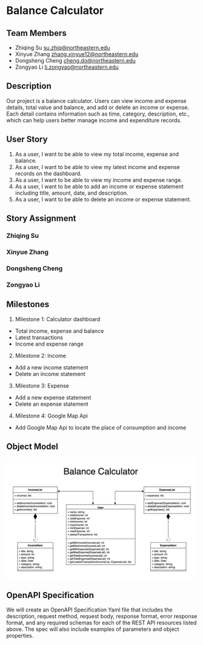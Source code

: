 # Balance Calculator
## Team Members
* Zhiqing Su         su.zhiq@northeastern.edu
* Xinyue Zhang	     zhang.xinyue12@northeastern.edu
* Dongsheng Cheng	   cheng.do@northeastern.edu	
* Zongyao Li	       li.zongyao@northeastern.edu


## Description
Our project is a balance calculator. Users can view income and expense details, total value and balance, and add or delete an income or expense. Each detail contains information such as time, category, description, etc., which can help users better manage income and expenditure records.
## User Story
1. As a user, I want to be able to view my total income, expense and balance.
2. As a user, I want to be able to view my latest income and expense records on the dashboard.
3. As a user, I want to be able to view my income and expense range.
4. As a user, I want to be able to add an income or expense statement including title, amount, date, and description.
5. As a user, I want to be able to delete an income or expense statement.

## Story Assignment 	

### Zhiqing Su


### Xinyue Zhang


### Dongsheng Cheng	



### Zongyao Li




## Milestones
1. Milestone 1: Calculator dashboard
- Total income, expense and balance
- Latest transactions
- Income and expense range

2. Milestone 2: Income
- Add a new income statement
- Delete an income statement

3. Milestone 3: Expense
- Add a new expense statement
- Delete an expense statement

4. Milestone 4: Google Map Api
- Add Google Map Api to locate the place of consumption and income


## Object Model
![](BalanceCalculator.jpg)


## OpenAPI Specification
We will create an OpenAPI Specification Yaml file that includes the description, request method, request body, response format, error response format, and any required schemas for each of the REST API resources listed above. The spec will also include examples of parameters and object properties.
